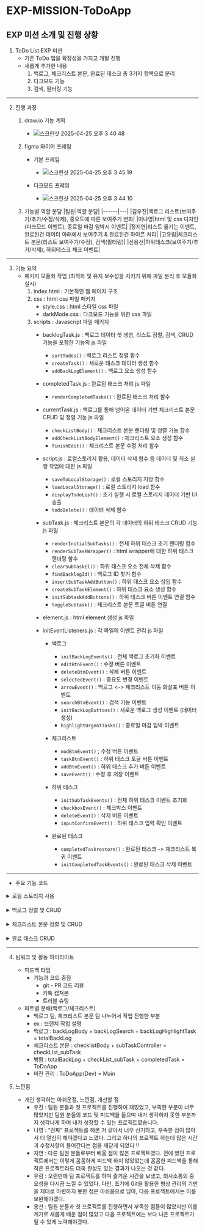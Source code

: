 # EXP-MISSION-ToDoApp

## EXP 미션 소개 및 진행 상황
1. ToDo List EXP 미션
   - 기존 ToDo 앱을 확장성을 가지고 개발 진행
   - 새롭게 추가한 내용
     1) 백로그, 체크리스트 본문, 완료된 태스크 총 3가지 항목으로 분리
     2) 다크모드 기능
     3) 검색, 필터링 기능
---
2. 진행 과정
   1) draw.io 기능 계획
      - ![스크린샷 2025-04-25 오후 3 40 48](https://github.com/user-attachments/assets/d7b838d5-3345-4af3-b09a-b55287844f4a)
   2) figma 와이어 프레임
      - 기본 프레임
         - ![스크린샷 2025-04-25 오후 3 45 19](https://github.com/user-attachments/assets/6be56e41-bb3e-470c-8906-3e4d26ba3687)

      - 다크모드 프레임
         - ![스크린샷 2025-04-25 오후 3 44 10](https://github.com/user-attachments/assets/3fadfb7f-8c18-4088-8f1a-f068be1ccae8)

   3) 기능별 역할 분담
      |팀원|역할 분담|
      |------|---|
      |김우진|백로그 리스트(보여주기/추가/수정/삭제), 중요도에 따른 보여주기 변화|
      |이나영|html 및 css 디자인(다크모드 이벤트), 종료일 마감 임박시 이벤트|
      |정지연|리스트 옮기는 이벤트, 완료된건 데이터 아래에서 보여주기 & 완료된건 하이픈 처리|
      |고유림|체크리스트 본문(리스트 보여주기/수정), 검색(필터링)|
      |신용선|하위태스크(보여주기/추가/삭제), 하위테스크 체크 이벤트|
---
3. 기능 요약
    - 패키지 모듈화 작업 (최적화 및 유지 보수성을 지키기 위해 파일 분리 후 모듈화 실시)
         1. index.html : 기본적인 웹 페이지 구조
         2. css : html css 파일 패키지
            - style.css : html 스타일 css 파일
            - darkMode.css : 다크모드 기능을 위한 css 파일
         3. scripts : Javascript 파일 패키지
            - backlogTask.js : 백로그 데이터 셋 생성, 리스트 정렬, 검색, CRUD 기능을 포함한 기능의 js 파일
               - ```sortTodos()``` : 백로그 리스트 정렬 함수
               - ```createTask()``` : 새로운 태스크 데이터 생성 함수
               - ```addBackLogElement()``` : 백로그 요소 생성 함수

            - completedTask.js : 완료된 태스크 처리 js 파일
               - ```renderCompletedTasks()``` : 완료된 태스크 처리 함수

            - currentTask.js : 백로그를 통해 넘어온 데이터 기반 체크리스트 본문 CRUD 및 정렬 기능 js 파일
               - ```checkListBody()``` : 체크리스트 본문 랜더링 및 정렬 기능 함수
               - ```addCheckListBodyElement()``` : 체크리스트 요소 생성 함수
               - ```finishEdit()``` : 체크리스트 본문 수정 처리 함수
                  
            - script.js : 로컬스토리지 활용, 데이터 삭제 함수 등 데이터 및 최소 실행 작업에 대한 js 파일
               - ```saveToLocalStorage()``` : 로컬 스토리지 저장 함수
               - ```loadLocalStorage()``` : 로컬 스토리지 load 함수
               - ```displayTodoList()``` : 초기 실행 시 로컬 스토리지 데이터 기반 UI 송출
               - ```todoDelete()``` : 데이터 삭제 함수
                  
            - subTask.js : 체크리스트 본문의 각 데이터의 하위 태스크 CRUD 기능 js 파일
               - ```renderInitialSubTasks()``` : 전체 하위 태스크 초기 랜더링 함수
               - ```renderSubTaskWrapper()``` : html wrapper에 대한 하위 태스크 랜더링 함수
               - ```clearSubTaskEl()``` : 하위 태스크 요소 전체 삭제 함수
               - ```findBacklogId()``` : 백로그 ID 찾기 함수
               - ```insertSubTaskAddButton()``` : 하위 태스크 요소 삽입 함수
               - ```createSubTaskElement()``` : 하위 태스크 요소 생성 함수
               - ```initSubtaskAddButtons()``` : 하위 태스크 버튼 이벤트 연결 함수
               - ```toggleSubtask()``` : 체크리스트 본문 토글 버튼 연결

            - element.js : html element 생성 js 파일
            - initEventListeners.js : 각 파일의 이벤트 관리 js 파일 
               - 백로그 
                  - ```initBackLogEvents()``` : 전체 백로그 초기화 이벤트
                  - ```editBtnEvent()``` : 수정 버튼 이벤트
                  - ```deleteBtnEvent()``` : 삭제 버튼 이벤트
                  - ```selectedEvent()``` : 중요도 변경 이벤트
                  - ```arrowEvent()``` : 백로그 <-> 체크리스트 이동 화살표 버튼 이벤트
                  - ```searchBtnEvent()``` : 검색 기능 이벤트
                  - ```initBackLogButtons()``` : 새로운 백로그 생성 이벤트 (데이터 생성)
                  - ```highlightUrgentTasks()``` : 종료일 마감 임박 이벤트
                    
               - 체크리스트
                  - ```modBtnEvent()``` ; 수정 버튼 이벤트
                  - ```taskBtnEvent()``` : 하위 태스크 토글 버튼 이벤트
                  - ```addBtnEvent()``` : 하위 태스크 추가 버튼 이벤트
                  - ```saveEvent()``` : 수정 후 저장 이벤트

              - 하위 태스크
                 - ```initSubTaskEvents()``` : 전체 하위 태스크 이벤트 초기화
                 - ```checkboxEvent()``` : 체크박스 이벤트
                 - ```deleteEvent()``` : 삭제 버튼 이벤트
                 - ```inputConfirmEvent()``` : 하위 태스크 입력 확인 이벤트
             
              - 완료된 태스크
                 - ```completedTaskrestore()``` : 완료된 태스크 -> 체크리스트 복귀 이벤트
                 - ```initCompletedTaskEvents()``` : 완료된 태스크 삭제 이벤트

---
   - 주요 기능 코드
   <details>
   <summary>로컬 스토리지 사용</summary>
      
   ```javascript
   // localStorage에 List 저장
   const saveToLocalStorage = () => {
     localStorage.setItem("todoList", JSON.stringify(todos));
   };
   
   // 리로드 했을 시 localStorage에 todoList 가 있다면 불러와서 JSON 형태로 만든 후 todos 에 초기화
   const loadLocalStorage = () => {
     const data = localStorage.getItem("todoList");
     console.log(JSON.parse(data));
     if (data) {
       todos = JSON.parse(data);
     }
   };
   
   // 처음 로드 되었을 때 localStorage 를 확인 후 있다면 todoList를 생성
   const displayTodoList = () => {
     loadLocalStorage();
     sortTodos();
     highlightUrgentTasks();
   };
   ```
   </details>
   <br>

   
   <details>
   <summary>백로그 정렬 및 CRUD</summary>
      
   ```javascript
   const sortTodos = (keyword = "") => {
     const filtered = todos.filter((todo) => !todo.complete && (keyword ? todo.title.includes(keyword) : true));
     filtered.sort((a, b) => {
       // 날짜가 없는지 여부 확인 (빈 문자열 혹은 falsy 값인 경우)
       const noDateA = !a.date || a.date === "";
       const noDateB = !b.date || b.date === "";
   
       // 한쪽만 날짜가 없으면, 날짜가 없는 항목이 앞에 오도록 함
       if (noDateA && !noDateB) {
         return -1; // a가 b보다 앞에 오도록 함
       } else if (!noDateA && noDateB) {
         return 1; // b가 a보다 앞에 오도록 함
       } else {
         // 둘 다 날짜가 있는 경우: 날짜를 비교하여 정렬
         const dateA = new Date(a.date);
         const dateB = new Date(b.date);
   
         if (dateA.getTime() === dateB.getTime()) {
           // 날짜가 같으면 importance 값을 비교
           return a.importance - b.importance;
         } else {
           // 날짜를 기준으로 정렬
           return dateA - dateB;
         }
       }
     });
   
     backLogList.innerHTML = "";
     filtered.forEach((todo) => {
       const { backLogContainer } = addBackLogElement(todo);
       backLogList.appendChild(backLogContainer);
     });
     saveToLocalStorage();
     highlightUrgentTasks();
   };

   // 백로그 이벤트 - 검색 기능 이벤트
   const searchBtnEvent = () => {
     const keyword = document.querySelector(".searchBar");
     keyword.addEventListener("keydown", (e) => {
       const word = keyword.value.trim();
       if (e.key == "Enter") {
         sortTodos(word);
       }
     });
   };

   const initBackLogButtons = () => {
     const addTaskBtn = document.querySelector(".addTask");
     const searchBtn = document.querySelector(".searchButton");
   
     addTaskBtn.addEventListener("click", () => {
       createTask();
       saveToLocalStorage();
       console.log(todos);
     });
   
     searchBtn.addEventListener("click", () => {
       const keyword = document.querySelector(".searchBar").value.trim();
       sortTodos(keyword);
     });
   };

   // 백로그 이벤트 - edit 버튼 이벤트
   const editBtnEvent = ({ state, finishDateContent, backLogTaskContent, editBtn, items }) => {
     editBtn.addEventListener("click", () => {
       backLogTaskContent.removeAttribute("disabled");
       finishDateContent.removeAttribute("disabled");
       backLogTaskContent.focus();
       if (backLogTaskContent.value !== "" && finishDateContent.value !== "") state.editing = true;
     });
   
     // 날짜를 변경 했을 시
     finishDateContent.addEventListener("change", (e) => {
       items.date = e.target.value;
       state.date = true;
     });
   
     // 제목을 입력 시
     backLogTaskContent.addEventListener("input", (e) => {
       items.title = e.target.value;
     });
     //제목 엔티 눌렀을 떄
     backLogTaskContent.addEventListener("keydown", (e) => {
       if (e.key == "Enter") {
         if (state.editing) {
           finishDateContent.disabled = true;
           state.editing = false;
           sortTodos();
         }
         e.target.disabled = true;
         state.title = true;
         saveToLocalStorage();
       }
     });
   
     backLogTaskContent.addEventListener("blur", () => {
       if (!state.editing) {
         backLogTaskContent.disabled = items.title === "" ? false : true;
         state.title = true;
       }
       saveToLocalStorage();
       window.dispatchEvent(new CustomEvent("updateChecklist"));
     });
   };

   // 백로그 이벤트 - 삭제 버튼 이벤트
   const deleteBtnEvent = ({ backLogContainer, deleteBtn, items }) => {
     deleteBtn.addEventListener("click", (e) => {
       backLogList.removeChild(backLogContainer);
       todoDelete(items);
       window.dispatchEvent(new CustomEvent("updateChecklist"));
     });
   };
   ```
   </details>

   <br>
   
   <details>
   <summary>체크리스트 본문 정렬 및 CRUD</summary>
      
   ```javascript
   const checkListBody = () => {
     checkList.innerHTML = "";
     todos
         .filter(todo => todo.moveCheck && !todo.complete)
         .sort((a, b) => {
               const dateA = new Date(a.date);
               const dateB = new Date(b.date);
               if (dateA < dateB) return -1;
               if (dateA > dateB) return 1;
               return a.importance - b.importance;
             })
         .forEach(todo => checkList.appendChild(addCheckListBodyElement(todo)));
   };
   
   // 수정 완료시 적용
   const finishEdit = ({ isEditing, titleSpan, titleInput, dateSpan, dateInput, todo }) => {
     if (!isEditing) return;
   
     titleSpan.innerText = titleInput.value;
     dateSpan.innerText = dateInput.value;
   
     titleInput.style.display = "none";
     dateInput.style.display = "none";
     titleSpan.style.display = "inline";
     dateSpan.style.display = "inline";
   
     todo.title = titleInput.value;
     todo.date = dateInput.value;
     window.dispatchEvent(new CustomEvent("updateBackLog"));
     saveToLocalStorage();
   };
   
      export const modBtnEvent = ({ titleSpan, titleInput, dateSpan, dateInput, modBtnEl, todo }) => {
     let isEditing = false;
     modBtnEl.addEventListener("click", (e) => {
       e.stopPropagation();
       isEditing = true;
   
       titleInput.style.display = "inline";
       dateInput.style.display = "inline";
       titleSpan.style.display = "none";
       dateSpan.style.display = "none";
   
       titleInput.style = "display: inline; padding: 8px; border-radius: 8px; border: 1px solid #ccc; font-size: 14px; width: 90%; margin-bottom: 6px;";
       dateInput.style = "display: inline; padding: 6px; border-radius: 6px; border: 1px solid #ccc; font-size: 14px;";
   
       titleInput.focus();
       saveEvent({ isEditing, titleSpan, titleInput, dateSpan, dateInput, todo });
     });
   };
   
   // 체크리스트 본문 - 추가(+) 버튼 이벤트
   export const addBtnEvent = ({ addBtnEl, todo, wrapper }) => {
     addBtnEl.addEventListener("click", (e) => {
       const container = wrapper.querySelector(".subtaskContainer");
       initSubtaskAddButtons(todo.id, container, addBtnEl);
     });
   };
   
   // 체크리스트 본문 - save 이벤트
   const saveEvent = ({ isEditing, titleSpan, titleInput, dateSpan, dateInput, todo }) => {
     // 외부 클릭 시 저장
     const clickHandler = (e) => {
       if (isEditing && ![titleInput, dateInput].includes(e.target)) {
         finishEdit({ isEditing, titleSpan, titleInput, dateSpan, dateInput, todo });
         document.removeEventListener("click", clickHandler);
       }
     };
   
     document.addEventListener("click", clickHandler);
   
     // 엔터 키 클릭 시 저장
     titleInput.addEventListener("keydown", (e) => {
       if (e.key === "Enter") {
         finishEdit({ isEditing, titleSpan, titleInput, dateSpan, dateInput, todo });
         document.removeEventListener("click", clickHandler);
       }
     });
   
     dateInput.addEventListener("keydown", (e) => {
       if (e.key === "Enter") {
         finishEdit({ isEditing, titleSpan, titleInput, dateSpan, dateInput, todo });
         document.removeEventListener("click", clickHandler);
       }
     });
   };
   
   //하위 태스크 이벤트
   // 삭제 버튼 이벤트
   const deleteEvent = ({ div, backlogId, subTask, delBtn }) => {
     delBtn.addEventListener("click", () => {
       const backlog = todos.find((item) => item.id === backlogId);
       if (!backlog) return;
   
       backlog.list = backlog.list.filter((item) => item.id !== subTask.id);
       saveToLocalStorage();
       div.remove();
     });
   };
   
   // 입력 확인 이벤트
   const inputConfirmEvent = ({ div, backlogId, subTask, checkbox, delBtn, input }) => {
     let isConfirmed = false;
   
     const confirm = () => {
       if (isConfirmed) return;
       isConfirmed = true;
       const value = input.value.trim();
   
       if (!value) {
         const backlog = todos.find((item) => item.id === backlogId);
         if (backlog) {
           backlog.list = backlog.list.filter((item) => item.id !== subTask.id);
           saveToLocalStorage();
         }
         div.remove();
         return;
       }
   
       subTask.text = value;
   
       const span = document.createElement("span");
       span.className = "subtaskText";
       span.textContent = subTask.text;
   
       if (subTask.check) {
         span.style.textDecoration = "line-through";
         span.style.opacity = "0.6";
       }
   
       input.replaceWith(span);
       initSubTaskEvents({ div, backlogId, subTask, textEl: span, checkbox, delBtn, input: null });
       saveToLocalStorage();
     };
   
     input.addEventListener("keydown", (e) => e.key === "Enter" && confirm());
     input.addEventListener("blur", confirm);
   };

   // 하위 태스크 요소 생성
   const createSubTaskElement = (backlogId, subTask, editable = false) => {
     const div = addEl("div", "subtaskItem");
     div.setAttribute("data-sub-id", subTask.id);
   
     const checkbox = addEl("input", "subtaskCheck", "", "", "checkbox");
     checkbox.checked = !!subTask.check;
   
     let textSpan = null;
     let input = null;
   
     if (editable) {
       const style = "width: 100%; text-align: center; border: none; outline: none; background: transparent;";
       input = addEl("input", "subtaskText", "", "", "text", style);
       input.value = subTask.text || "";
     } else {
       textSpan = addEl("span", "subtaskText", subTask.text);
       if (subTask.check) {
         textSpan.style.textDecoration = "line-through";
         textSpan.style.opacity = "0.6";
       }
     }
   
     const delBtn = addEl("button", "subtaskDelete", "🗑︎");
   
     if (editable) {
       div.append(checkbox, input, delBtn);
     } else {
       div.append(checkbox, textSpan, delBtn);
     }
   
     initSubTaskEvents({ div, backlogId, subTask, textSpan, checkbox, delBtn, input });
     return div;
   };
   
   // 버튼 이벤트 연결
   const initSubtaskAddButtons = (backlogId, container, addBtn) => {
     const backlog = todos.find((b) => b.id === backlogId);
     if (!backlog) return;
   
     const newId = Date.now();
     const newTask = { id: newId, text: "", check: false };
     backlog.list.push(newTask);
   
     const div = createSubTaskElement(backlogId, newTask, true);
     container.insertBefore(div, addBtn);
   
     const input = div.querySelector('input[type="text"]');
     if (input) input.focus();
   };
   ```
   </details>

   <br>

   <details>
   <summary>완료 태스크 CRUD</summary>
      
   ```javascript
   // 완료된 태스크 아래로 옮기는 함수
   export const renderCompletedTasks = (todos) => {
       // .completedTaskContainer라는 클래스를 가진 요소를 찾아서 container 변수에 저장
       const container = document.querySelector(".completedTaskContainer");
       // 중복 생성 방지를 위해 화면 초기화
       container.innerHTML = "";
   
       // complete: true인 항목을 completed 베열에 넣기
       const completed = todos.filter(item => item.complete);
   
       // 배열을 하나씩 순회하면서 item이라는 이름으로 꺼내옴
       completed.forEach(item => {
           // div, className 만든다
           const taskItem = addEl("div", "completedTaskItem");
           const infoDiv = addEl("div", "completedTaskInfo");
           const titleDiv = addEl("div", "completedTaskTitle");
           const deleteAndButton = addEl("div", "deleteAndbutton");
           const restoreEl = addEl("button", "restore", "↩︎");
           const delBtn = addEl("button", "delete", "🗑︎", "", "");
           completedTaskrestore({ restoreEl, backlogId: item.id });
   
           // 완료된 항목에 하이픈 처리
           titleDiv.innerHTML = `<del>${item.title || "(제목 없음)"}</del>`;
   
           const dateDiv = addEl("div", "completedTaskDate", item.date);
           infoDiv.appendChild(titleDiv);
           infoDiv.appendChild(dateDiv);
   
           deleteAndButton.append(delBtn);
           deleteAndButton.append(restoreEl);
   
           taskItem.appendChild(infoDiv);
           taskItem.appendChild(deleteAndButton);
           
   
           container.appendChild(taskItem);
   
           initCompletedTaskEvents({ item, delBtn });
       });
   };
   ```
   </details>

   ---

   4. 팀워크 및 활동 하이라이트
      - 피드백 타임
          - 기능과 코드 중점
              - git - PR 코드 리뷰
              - 카톡 캡쳐본
              - 트러블 슈팅
      - 파트별 분배(백로그/체크리스트)
          - 백로그 팀, 체크리스트 본문 팀 나누어서 작업 진행한 부분
          - ex : 브랜치 작업 설명
          - 백로그 : backLogBody + backLogSearch + backLogHighlightTask = totalBackLog
          - 체크리스트 본문 : checklistBody + subTaskController = checkList_subTask
          - 병합 : totalBackLog + checkList_subTask + completedTask = ToDoApp
          - 버전 관리 : ToDoApp(Dev) = Main

5. 느낀점
      - 개인 생각하는 아쉬운점, 느낀점, 개선할 점
          - 우진 : 팀원 분들과 첫 프로젝트를 진행하여 재밌었고, 부족한 부분이 너무 많았지만 팀원 분들의 코드 및 피드백을 들으며 내가 생각하지 못한 부분까지 생각나게 하며 내가 성장할 수 있는 프로젝트였습니다.
          - 나영 : “진짜” 프로젝트를 해본 거 같아서 너무 신기하고, 부족한 점이 많아서 더 열심히 해야겠다고 느꼈다. 그리고 하나의 프로젝트 하는데 많은 시간과 수정사항이 들어간다는 점을 깨닫게 되었다 !!
          - 지연 : 다른 팀원 분들로부터 배울 점이 많은 프로젝트였다. 전에 했던 프로젝트에서는 이렇게 꼼꼼하게 피드백 하지 않았었는데 꼼꼼한 피드백을 통해 작은 프로젝트라도 더욱 완성도 있는 결과가 나오는 것 같다.
          - 유림 : 오랜만에 팀 프로젝트를 하며 즐거운 시간을 보냈고, 의사소통의 중요성을 다시끔 느낄 수 있었다. 다만, 초기에 Git을 활용한 형상 관리의 기반을 제대로 마련하지 못한 점은 아쉬움으로 남아, 다음 프로젝트에서는 이를 보완해야겠다.
          - 용선 : 팀원 분들과 첫 프로젝트를 진행하면서 부족한 점들이 많았지만 이를 계기로 새롭게 배운 점이 많았고 다음 프로젝트에는 보다 나은 프로젝트가 될 수 있게 노력해야겠다.